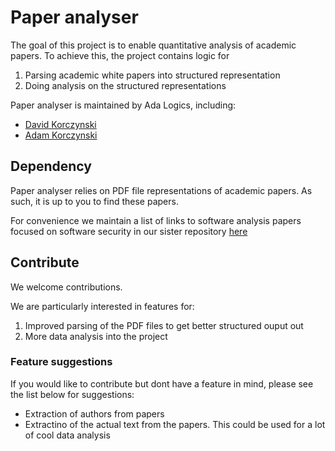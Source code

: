 # Paper analyser
The goal of this project is to enable quantitative analysis of 
academic papers. To achieve this, the project contains logic for

1. Parsing academic white papers into structured representation
1. Doing analysis on the structured representations

Paper analyser is maintained by Ada Logics, including: 
* [David Korczynski](https://twitter.com/Davkorcz])  
* [Adam Korczynski](https://twitter.com/AdamKorcz4)

## Dependency
Paper analyser relies on PDF file representations of academic papers.
As such, it is up to you to find these papers. 

For convenience we maintain a list of links to software analysis papers
focused on software security in our sister repository [here](https://github.com/AdaLogics/software-security-paper-list)


## Contribute
We welcome contributions. 

We are particularly interested in features for:
1. Improved parsing of the PDF files to get better structured ouput out
1. More data analysis into the project


### Feature suggestions
If you would like to contribute but dont have a feature in mind, please see the list below for suggestions:

* Extraction of authors from papers
* Extractino of the actual text from the papers. This could be used for a lot of cool data analysis
